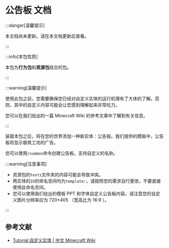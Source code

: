 # 公告板 文档

:::danger[温馨提示]

本文档尚未更新。请在本文档更新后查看。

:::

:::info[本包性质]

本包为**行为包**和**资源包**结合的包。

:::

:::warning[温馨提示]

使用此包之前，您需要确保您已经对自定义实体的运行机理有了大体的了解。否则，其中的自定义内容可能会让您感到理解起来非常吃力。

您可以在我们给出的一篇 Minecraft Wiki 的参考文章中了解到有关信息。

:::

装载本包之后，将在您的世界添加一种新实体：公告板。我们提供的模板中，公告板将显示极筑工坊的广告。

您可以使用`/summon`命令创建公告板。支持自定义的名称。

:::warning[注意事项]

- 资源包的`texts`文件夹的内容可能会导致冲突。
- 两实体的`ID`的命名空间均为`template:`，请按照您的需求自行更改，不要直接使用此命名空间。
- 您可以使用我们给出的模板 PPT 和字体自定义公告板内容。请注意您的自定义图片分辨率应为 720*405 （宽高比为 16:9 ）。

:::

## 参考文献

- [Tutorial:自定义实体 | 中文 Minecraft Wiki](https://zh.minecraft.wiki/w/Tutorial:自定义实体)
